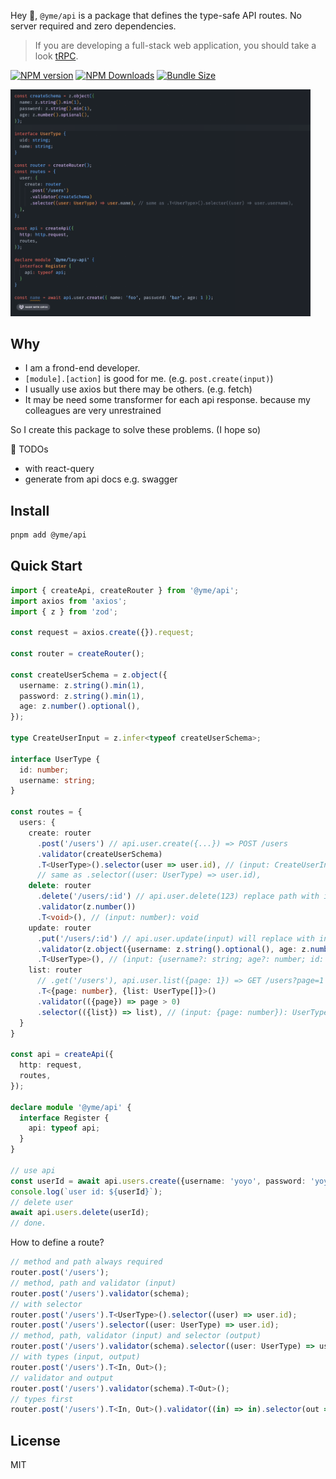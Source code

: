 Hey 👋, `@yme/api` is a package that defines the type-safe API routes. No server required and zero dependencies.

> If you are developing a full-stack web application, you should take a look [tRPC](https://trpc.io/).

[![NPM version](https://img.shields.io/npm/v/@yme/api)](https://www.npmjs.com/package/@yme/api)
[![NPM Downloads](https://img.shields.io/npm/dm/@yme/api)](https://www.npmjs.com/package/@yme/api)
[![Bundle Size](https://deno.bundlejs.com/?q=@yme/api&badge=detailed)](https://bundlejs.com/?q=@yme/api&badge=detailed)

<img src="./api.gif" width=480 />

## Why

- I am a frond-end developer.
- `[module].[action]` is good for me. (e.g. `post.create(input)`)
- I usually use axios but there may be others. (e.g. fetch)
- It may be need some transformer for each api response. because my colleagues are very unrestrained

So I create this package to solve these problems. (I hope so)

🚧 TODOs

- with react-query
- generate from api docs e.g. swagger

## Install

```sh
pnpm add @yme/api
```

## Quick Start

```ts
import { createApi, createRouter } from '@yme/api';
import axios from 'axios';
import { z } from 'zod';

const request = axios.create({}).request;

const router = createRouter();

const createUserSchema = z.object({
  username: z.string().min(1),
  password: z.string().min(1),
  age: z.number().optional(),
});

type CreateUserInput = z.infer<typeof createUserSchema>;

interface UserType {
  id: number;
  username: string;
}

const routes = {
  users: {
    create: router
      .post('/users') // api.user.create({...}) => POST /users
      .validator(createUserSchema)
      .T<UserType>().selector(user => user.id), // (input: CreateUserInput): number
      // same as .selector((user: UserType) => user.id),
    delete: router
      .delete('/users/:id') // api.user.delete(123) replace path with input => DELETE /users/123
      .validator(z.number())
      .T<void>(), // (input: number): void
    update: router
      .put('/users/:id') // api.user.update(input) will replace with input[id] => PUT /users/{id}
      .validator(z.object({username: z.string().optional(), age: z.number().optional(), id: z.number()}))
      .T<UserType>(), // (input: {username?: string; age?: number; id: number}): UserType
    list: router
      // .get('/users'), api.user.list({page: 1}) => GET /users?page=1
      .T<{page: number}, {list: UserType[]}>()
      .validator(({page}) => page > 0)
      .selector(({list}) => list), // (input: {page: number}): UserType[]
  }
}

const api = createApi({
  http: request,
  routes,
});

declare module '@yme/api' {
  interface Register {
    api: typeof api;
  }
}

// use api
const userId = await api.users.create({username: 'yoyo', password: 'yoyo123'});
console.log(`user id: ${userId}`);
// delete user
await api.users.delete(userId);
// done.
```

How to define a route?

```ts
// method and path always required
router.post('/users');
// method, path and validator (input)
router.post('/users').validator(schema);
// with selector
router.post('/users').T<UserType>().selector((user) => user.id);
router.post('/users').selector((user: UserType) => user.id);
// method, path, validator (input) and selector (output)
router.post('/users').validator(schema).selector((user: UserType) => user.id);
// with types (input, output)
router.post('/users').T<In, Out>();
// validator and output
router.post('/users').validator(schema).T<Out>();
// types first
router.post('/users').T<In, Out>().validator((in) => in).selector(out => out);
```

## License

MIT
